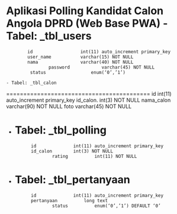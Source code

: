 Aplikasi Polling Kandidat Calon Angola DPRD (Web Base PWA)
      - Tabel: _tbl_users
   ==========================================
		    id					int(11) auto_increment primary_key
		    user_name      		varchar(15) NOT NULL
		    nama				varchar(40) NOT NULL
                    password			varchar(45) NOT NULL
		     status		        	enum(‘0’,’1’)

    - Tabel: _tbl_calon
   ==========================================
		    id				int(11) auto_increment primary_key
                    id_calon.           int(3) NOT NULL
		    nama_calon      varchar(90) NOT NULL
                    foto			varchar(45) NOT NULL

- Tabel: _tbl_polling
   ==========================================
		    id				int(11) auto_increment primary_key
		    id_calon      	int(3) NOT NULL
                    rating			int(11) NOT NULL

- Tabel: _tbl_pertanyaan
   ==========================================
		    id				int(11) auto_increment primary_key
		    pertanyaan      	long text
                    status			enum(‘0’,’1’) DEFAULT ‘0’
